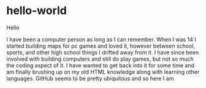 # hello-world

Hello

I have been a computer person as long as I can remember. When I was 14 I started building maps for pc games and loved it, however between school, sports, and other high school things I drifted away from it. I have since been involved with building computers and still do play games, but not so much the coding aspect of it. I have wanted to get back into it for some time and am finally brushing up on my old HTML knowledge along with learning other languages. GitHub seems to be pretty ubiquitous and so here I am.
